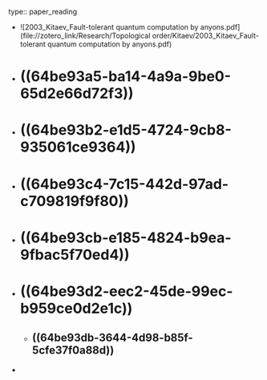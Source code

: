 type:: paper_reading

- ![2003_Kitaev_Fault-tolerant quantum computation by anyons.pdf](file://zotero_link/Research/Topological order/Kitaev/2003_Kitaev_Fault-tolerant quantum computation by anyons.pdf)
- # ((64be93a5-ba14-4a9a-9be0-65d2e66d72f3))
- # ((64be93b2-e1d5-4724-9cb8-935061ce9364))
- # ((64be93c4-7c15-442d-97ad-c709819f9f80))
- # ((64be93cb-e185-4824-b9ea-9fbac5f70ed4))
- # ((64be93d2-eec2-45de-99ec-b959ce0d2e1c))
	- ## ((64be93db-3644-4d98-b85f-5cfe37f0a88d))
-